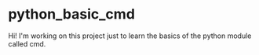 # python_basic_cmd
Hi!
I'm working on this project just to learn the basics of the python module called cmd.
